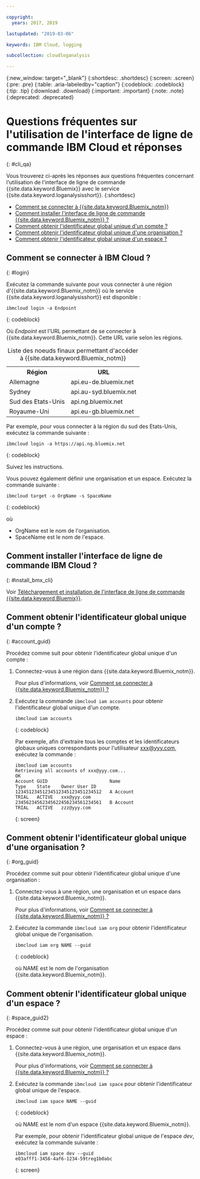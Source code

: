 ```yaml
---

copyright:
  years: 2017, 2019

lastupdated: "2019-03-06"

keywords: IBM Cloud, logging

subcollection: cloudloganalysis

---
```


{:new_window: target="_blank"}
{:shortdesc: .shortdesc}
{:screen: .screen}
{:pre: .pre}
{:table: .aria-labeledby="caption"}
{:codeblock: .codeblock}
{:tip: .tip}
{:download: .download}
{:important: .important}
{:note: .note}
{:deprecated: .deprecated}


# Questions fréquentes sur l'utilisation de l'interface de ligne de commande IBM Cloud et réponses
{: #cli_qa}

Vous trouverez ci-après les réponses aux questions fréquentes concernant l'utilisation de l'interface de ligne de commande {{site.data.keyword.Bluemix}} avec le service {{site.data.keyword.loganalysisshort}}. 
{:shortdesc}

* [Comment se connecter à {{site.data.keyword.Bluemix_notm}}](/docs/services/CloudLogAnalysis/qa?topic=cloudloganalysis-cli_qa#login)
* [Comment installer l'interface de ligne de commande {{site.data.keyword.Bluemix_notm}} ?](/docs/services/CloudLogAnalysis/qa?topic=cloudloganalysis-cli_qa#install_bmx_cli)
* [Comment obtenir l'identificateur global unique d'un compte ?](/docs/services/CloudLogAnalysis/qa?topic=cloudloganalysis-cli_qa#account_guid)
* [Comment obtenir l'identificateur global unique d'une organisation ?](/docs/services/CloudLogAnalysis/qa?topic=cloudloganalysis-cli_qa#org_guid)
* [Comment obtenir l'identificateur global unique d'un espace ?](/docs/services/CloudLogAnalysis/qa?topic=cloudloganalysis-cli_qa#space_guid)

## Comment se connecter à IBM Cloud ?
{: #login}

Exécutez la commande suivante pour vous connecter à une région d'{{site.data.keyword.Bluemix_notm}} où le service {{site.data.keyword.loganalysisshort}} est disponible :

```
ibmcloud login -a Endpoint
```
{: codeblock}
	
Où *Endpoint* est l'URL permettant de se connecter à {{site.data.keyword.Bluemix_notm}}. Cette URL varie selon les régions.
	
<table>
    <caption>Liste des noeuds finaux permettant d'accéder à {{site.data.keyword.Bluemix_notm}}</caption>
	<tr>
	  <th>Région</th>
	  <th>URL</th>
	</tr>
	<tr>
	  <td>Allemagne</td>
	  <td>api.eu-de.bluemix.net</td>
	</tr>
	<tr>
	  <td>Sydney</td>
	  <td>api.au-syd.bluemix.net</td>
	</tr>
	<tr>
	  <td>Sud des Etats-Unis</td>
	  <td>api.ng.bluemix.net</td>
	</tr>
	<tr>
	  <td>Royaume-Uni</td>
	  <td>api.eu-gb.bluemix.net</td>
	</tr>
</table>

Par exemple, pour vous connecter à la région du sud des Etats-Unis, exécutez la commande suivante :
	
```
ibmcloud login -a https://api.ng.bluemix.net
```
{: codeblock}

Suivez les instructions. 

Vous pouvez également définir une organisation et un espace. Exécutez la commande suivante :

```
ibmcloud target -o OrgName -s SpaceName
```
{: codeblock}

où

* OrgName est le nom de l'organisation.
* SpaceName est le nom de l'espace.

	
	
## Comment installer l'interface de ligne de commande IBM Cloud ?
{: #install_bmx_cli}

Voir [Téléchargement et installation de l'interface de ligne de commande {{site.data.keyword.Bluemix}}](/docs/cli?topic=cloud-cli-ibmcloud-cli#overview).



## Comment obtenir l'identificateur global unique d'un compte ?
{: #account_guid}
	
Procédez comme suit pour obtenir l'identificateur global unique d'un compte :
	
1. Connectez-vous à une région dans {{site.data.keyword.Bluemix_notm}}. 

    Pour plus d'informations, voir [Comment se connecter à {{site.data.keyword.Bluemix_notm}} ?](/docs/services/CloudLogAnalysis/qa?topic=cloudloganalysis-cli_qa#login)
	
2. Exécutez la commande `ibmcloud iam accounts` pour obtenir l'identificateur global unique d'un compte.

    ```
	ibmcloud iam accounts
	```
	{: codeblock} 
	
	Par exemple, afin d'extraire tous les comptes et les identificateurs globaux uniques correspondants pour l'utilisateur xxx@yyy.com, exécutez la commande :
	
	```
	ibmcloud iam accounts
	Retrieving all accounts of xxx@yyy.com...
    OK
    Account GUID                       Name                               Type    State    Owner User ID   
    12345123451234512345123451234512   A Account                          TRIAL   ACTIVE   xxx@yyy.com   
    23456234562345622456234561234561   B Account                          TRIAL   ACTIVE   zzz@yyy.com   
	```
	{: screen}

	
## Comment obtenir l'identificateur global unique d'une organisation ?
{: #org_guid}

Procédez comme suit pour obtenir l'identificateur global unique d'une organisation :
	
1. Connectez-vous à une région, une organisation et un espace dans {{site.data.keyword.Bluemix_notm}}. 

    Pour plus d'informations, voir [Comment se connecter à {{site.data.keyword.Bluemix_notm}} ?](/docs/services/CloudLogAnalysis/qa?topic=cloudloganalysis-cli_qa#login)

2. Exécutez la commande `ibmcloud iam org` pour obtenir l'identificateur global unique de l'organisation. 

    ```
    ibmcloud iam org NAME --guid
    ```
    {: codeblock}
	
    où NAME est le nom de l'organisation {{site.data.keyword.Bluemix_notm}}.        
		
		
		
## Comment obtenir l'identificateur global unique d'un espace ?
{: #space_guid2}
	
Procédez comme suit pour obtenir l'identificateur global unique d'un espace :
	
1. Connectez-vous à une région, une organisation et un espace dans {{site.data.keyword.Bluemix_notm}}. 

    Pour plus d'informations, voir [Comment se connecter à {{site.data.keyword.Bluemix_notm}} ?](/docs/services/CloudLogAnalysis/qa?topic=cloudloganalysis-cli_qa#login)
	
2. Exécutez la commande `ibmcloud iam space` pour obtenir l'identificateur global unique de l'espace. 

    ```
    ibmcloud iam space NAME --guid
    ```
    {: codeblock}
	
    où NAME est le nom d'un espace {{site.data.keyword.Bluemix_notm}}. 
	
    Par exemple, pour obtenir l'identificateur global unique de l'espace *dev*, exécutez la commande suivante :
	
    ```
    ibmcloud iam space dev --guid
    e03afff1-3456-4af6-1234-59treg1b0abc
    ```
    {: screen}




		
		
